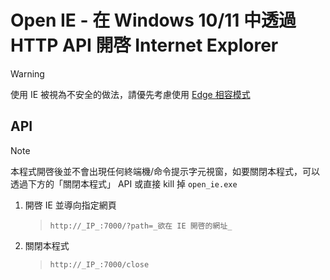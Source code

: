 # Open IE - 在 Windows 10/11 中透過 HTTP API 開啓 Internet Explorer

> [!WARNING]  
> 使用 IE 被視為不安全的做法，請優先考慮使用 [Edge 相容模式](https://support.microsoft.com/zh-tw/microsoft-edge/microsoft-edge-中的-internet-explorer-模式-6604162f-e38a-48b2-acd2-682dbac6f0de)

## API

> [!NOTE]
> 本程式開啓後並不會出現任何終端機/命令提示字元視窗，如要關閉本程式，可以透過下方的「關閉本程式」 API 或直接 kill 掉 `open_ie.exe`

1. 開啓 IE 並導向指定網頁

    > `http://_IP_:7000/?path=_欲在 IE 開啓的網址_`

2. 關閉本程式

    > `http://_IP_:7000/close`
